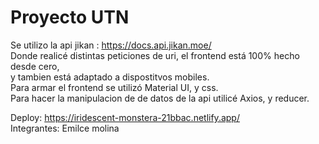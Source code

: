 # Proyecto UTN

Se utilizo la api jikan : https://docs.api.jikan.moe/
<br>
Donde realicé distintas peticiones de uri, el frontend está 100% hecho desde cero, <br>
y tambien está adaptado a dispostitvos mobiles. <br>
Para armar el frontend se utilizó Material UI, y css. <br>
Para hacer la manipulacion de de datos de la api utilicé Axios, y reducer. <br>

Deploy: https://iridescent-monstera-21bbac.netlify.app/
<br>
Integrantes: Emilce molina



